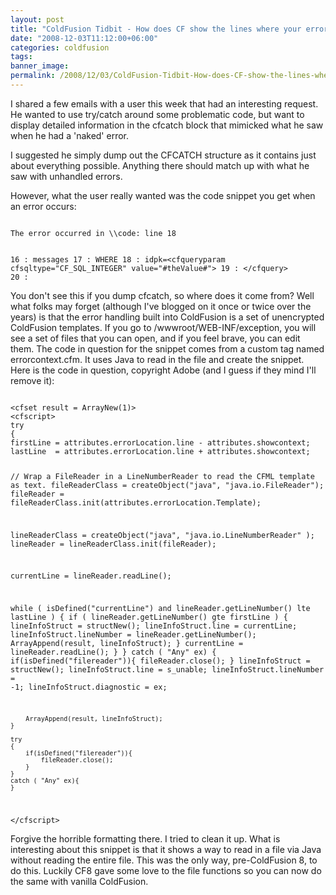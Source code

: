```yaml
---
layout: post
title: "ColdFusion Tidbit - How does CF show the lines where your error occured?"
date: "2008-12-03T11:12:00+06:00"
categories: coldfusion 
tags: 
banner_image: 
permalink: /2008/12/03/ColdFusion-Tidbit-How-does-CF-show-the-lines-where-your-error-occured
---
```


I shared a few emails with a user this week that had an interesting request. He wanted to use try/catch around some problematic code, but want to display detailed information in the cfcatch block that mimicked what he saw when he had a 'naked' error.
<!--more-->
I suggested he simply dump out the CFCATCH structure as it contains just about everything possible. Anything there should match up with what he saw with unhandled errors. 

However, what the user really wanted was the code snippet you get when an error occurs:

<code>
The error occurred in \\code: line 18

16 :                    messages
17 :            WHERE
18 :                    idpk=&lt;cfqueryparam  cfsqltype="CF_SQL_INTEGER" value="#theValue#"&gt;
19 :    &lt;/cfquery&gt;
20 :
</code>

You don't see this if you dump cfcatch, so where does it come from? Well what folks may forget (although I've blogged on it once or twice over the years) is that the error handling built into ColdFusion is a set of unencrypted ColdFusion templates. If you go to /wwwroot/WEB-INF/exception, you will see a set of files that you can open, and if you feel brave, you can edit them. The code in question for the snippet comes from a custom tag named errorcontext.cfm. It uses Java to read in the file and create the snippet. Here is the code in question, copyright Adobe (and I guess if they mind I'll remove it):

<code>
&lt;cfset result = ArrayNew(1)&gt;
&lt;cfscript&gt;
try
{
firstLine = attributes.errorLocation.line - attributes.showcontext;
lastLine  = attributes.errorLocation.line + attributes.showcontext;

//  Wrap a FileReader in a LineNumberReader to read the CFML template as text.
fileReaderClass = createObject("java", "java.io.FileReader");
fileReader = fileReaderClass.init(attributes.errorLocation.Template);

lineReaderClass = createObject("java", "java.io.LineNumberReader" );
lineReader = lineReaderClass.init(fileReader);

currentLine = lineReader.readLine();

while ( isDefined("currentLine") and lineReader.getLineNumber() lte lastLine )
{
	if ( lineReader.getLineNumber() gte firstLine )
	{
	    lineInfoStruct            = structNew();
		lineInfoStruct.line       = currentLine;
		lineInfoStruct.lineNumber = lineReader.getLineNumber();
		ArrayAppend(result, lineInfoStruct);
	}
		currentLine = lineReader.readLine();
	}
	} catch ( "Any" ex) {
	if(isDefined("filereader")){
		fileReader.close();
		}
		lineInfoStruct = structNew();
		lineInfoStruct.line = s_unable;
		lineInfoStruct.lineNumber = -1;
		lineInfoStruct.diagnostic = ex;
				
		ArrayAppend(result, lineInfoStruct);
	}

	try
	{
		if(isDefined("filereader")){
			fileReader.close();
		}
	}
	catch ( "Any" ex){
	}
&lt;/cfscript&gt;
</code>

Forgive the horrible formatting there. I tried to clean it up. What is interesting about this snippet is that it shows a way to read in a file via Java without reading the entire file. This was the only way, pre-ColdFusion 8, to do this. Luckily CF8 gave some love to the file functions so you can now do the same with vanilla ColdFusion.
